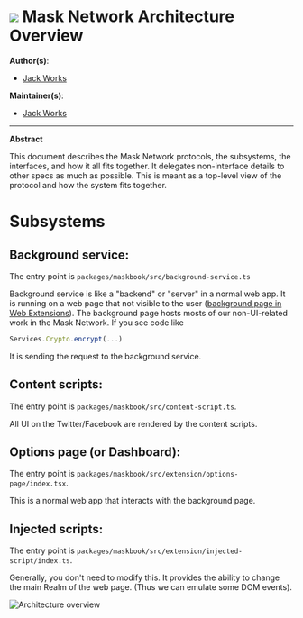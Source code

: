 # ![](https://img.shields.io/badge/status-wip-orange.svg?style=flat-square) Mask Network Architecture Overview

**Author(s)**:

- [Jack Works](https://github.com/Jack-Works)

**Maintainer(s)**:

- [Jack Works](https://github.com/Jack-Works)

---

**Abstract**

This document describes the Mask Network protocols, the subsystems, the interfaces, and how it all fits together. It delegates non-interface details to other specs as much as possible. This is meant as a top-level view of the protocol and how the system fits together.

# Subsystems

## Background service:

The entry point is `packages/maskbook/src/background-service.ts`

Background service is like a "backend" or "server" in a normal web app. It is running on a web page that not visible to the user ([background page in Web Extensions](https://developer.mozilla.org/en-US/docs/Mozilla/Add-ons/WebExtensions/Anatomy_of_a_WebExtension#background_scripts)). The background page hosts mosts of our non-UI-related work in the Mask Network. If you see code like

```js
Services.Crypto.encrypt(...)
```

It is sending the request to the background service.

## Content scripts:

The entry point is `packages/maskbook/src/content-script.ts`.

All UI on the Twitter/Facebook are rendered by the content scripts.

## Options page (or Dashboard):

The entry point is `packages/maskbook/src/extension/options-page/index.tsx`.

This is a normal web app that interacts with the background page.

## Injected scripts:

The entry point is `packages/maskbook/src/extension/injected-script/index.ts`.

Generally, you don't need to modify this. It provides the ability to change the main Realm of the web page. (Thus we can emulate some DOM events).

![Architecture overview](https://user-images.githubusercontent.com/5390719/109270562-28f4a700-7849-11eb-9a7a-b364318bdeec.png)

